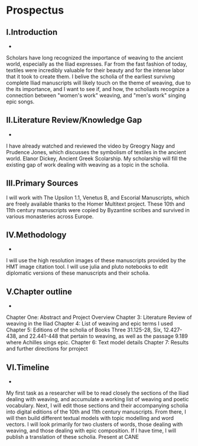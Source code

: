 # Prospectus
## I.Introduction
-
Scholars have long recognized the importance of weaving to the ancient world, especially as the Iliad expresses. Far from the fast fashion of today, textiles were incredibly valuable for their beauty and for the intense labor that it took to create them.
I belive the scholia of the earliest survivng complete Iliad manuscripts will likely touch on the theme of weaving, due to the its importance, and I want to see if, and how, the scholiasts
recognize a connection between "women's work" weaving, and "men's work" singing epic songs.
## II.Literature Review/Knowledge Gap
-
I have already watched and reviewed the video by Greogry Nagy and Prudence Jones, which discusses the symbolism of textiles in the ancient world.
Elanor Dickey, Ancient Greek Scolarship.
My scholarship will fill the existing gap of work dealing with weaving as a topic in the scholia.
## III.Primary Sources
I will work with The Upsilon 1.1, Venetus B, and Escorial Manuscripts, which are freely available thanks to the Homer Multitext project. These 10th and 11th century manuscripts were copied by Byzantine scribes and survived in various monasteries across Europe.
## IV.Methodology
-
I will use the high resolution images of these manuscripts provided by the HMT image citation tool. I will use julia and pluto notebooks to edit diplomatic versions of these manuscripts and their scholia.
## V.Chapter outline
-
Chapter One: Abstract and Project Overview
Chapter 3: Literature Review of weaving in the Iliad
Chapter 4: List of weaving and epic terms I used
Chapter 5: Editions of the scholia of Books Three 31.125-28, Six, 12.427-438, and 22.441-448 that pertain to weaving, as well as the passage 9.189 where Achilles sings epic.
Chapter 6: Text model details
Chapter 7: Results and further directions for prroject
## VI.Timeline
-
My first task as a researcher will be to read closely the sections of the Iliad dealing with weaving, and accumulate a working list of weaving and poetic vocabulary. 
Next, I will edit those sections and their accompanying scholia into digital editions of the 10th and 11th century manuscripts. From there, I will then build different textual models with topic modelling and word vectors.
I will look primarily for two clusters of words, those dealing with weaving, and those dealing with epic composition.
If I have time, I will publish a translation of these scholia. 
Present at CANE
